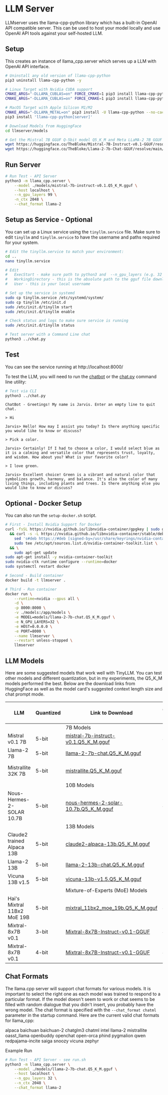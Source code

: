 # LLM Server

LLMserver uses the llama-cpp-python library which has a built-in OpenAI API compatible server. This can be used to host your model locally and use OpenAI API tools against your self-hosted LLM.

## Setup

This creates an instance of llama_cpp.server which serves up a LLM with OpenAI API interface.

```bash
# Uninstall any old version of llama-cpp-python
pip3 uninstall llama-cpp-python -y

# Linux Target with Nvidia CUDA support
CMAKE_ARGS="-DLLAMA_CUBLAS=on" FORCE_CMAKE=1 pip3 install llama-cpp-python==0.2.27 --no-cache-dir
CMAKE_ARGS="-DLLAMA_CUBLAS=on" FORCE_CMAKE=1 pip3 install llama-cpp-python[server]==0.2.27 --no-cache-dir

# MacOS Target with Apple Silicon M1/M2
CMAKE_ARGS="-DLLAMA_METAL=on" pip3 install -U llama-cpp-python --no-cache-dir
pip3 install 'llama-cpp-python[server]'

# Download Models from HuggingFace
cd llmserver/models

# Get the Mistral 7B GGUF Q-5bit model Q5_K_M and Meta LLaMA-2 7B GGUF Q-5bit model Q5_K_M
wget https://huggingface.co/TheBloke/Mistral-7B-Instruct-v0.1-GGUF/resolve/main/mistral-7b-instruct-v0.1.Q5_K_M.gguf
wget https://huggingface.co/TheBloke/Llama-2-7b-Chat-GGUF/resolve/main/llama-2-7b-chat.Q5_K_M.gguf

```

## Run Server

```bash
# Run Test - API Server
python3 -m llama_cpp.server \
    --model ./models/mistral-7b-instruct-v0.1.Q5_K_M.gguf \
    --host localhost \
    --n_gpu_layers 99 \
    -n_ctx 2048 \
    --chat_format llama-2

```

## Setup as Service - Optional

You can set up a Linux service using the `tinyllm.service` file.  Make sure to edit `tinyllm` and `tinyllm.service` 
to have the username and paths required for your system.

```bash
# Edit the tinyllm.service to match your environment:
cd ..
nano tinyllm.service

# Edit
#   ExecStart - make sure path to python3 and  --n_gpu_layers (e.g. 32 if GPU VRAM is 6GB)
#   WorkingDirectory - this is the absolute path to the gguf file downloaded above
#   User - this is your local username

# Set up the service in systemd
sudo cp tinyllm.service /etc/systemd/system/
sudo cp tinyllm /etc/init.d
sudo /etc/init.d/tinyllm start
sudo /etc/init.d/tinyllm enable

# Check status and logs to make sure service is running
sudo /etc/init.d/tinyllm status

# Test server with a Command Line chat
python3 ../chat.py
```

## Test

You can see the service running at http://localhost:8000/

To test the LLM, you will need to run the [chatbot](https://github.com/jasonacox/TinyLLM/tree/main/chatbot#web-based-chatbot) or the [chat.py](https://github.com/jasonacox/TinyLLM/blob/main/chat.py) command line utility:

```bash
# Test via CLI
python3 ../chat.py
```

```
ChatBot - Greetings! My name is Jarvis. Enter an empty line to quit chat.

> Hi 

Jarvis> Hello! How may I assist you today? Is there anything specific you would like to know or discuss?

> Pick a color.

Jarvis> Certainly! If I had to choose a color, I would select blue as it is a calming and versatile color that represents trust, loyalty, and wisdom. How about you? What is your favorite color?

> I love green.

Jarvis> Excellent choice! Green is a vibrant and natural color that symbolizes growth, harmony, and balance. It's also the color of many living things, including plants and trees. Is there anything else you would like to know or discuss?
```

## Optional - Docker Setup

You can also run the `setup-docker.sh` script.

```bash
# First - Install Nvidia Support for Docker
curl -fsSL https://nvidia.github.io/libnvidia-container/gpgkey | sudo gpg --dearmor -o /usr/share/keyrings/nvidia-container-toolkit-keyring.gpg \
  && curl -s -L https://nvidia.github.io/libnvidia-container/stable/deb/nvidia-container-toolkit.list | \
    sed 's#deb https://#deb [signed-by=/usr/share/keyrings/nvidia-container-toolkit-keyring.gpg] https://#g' | \
    sudo tee /etc/apt/sources.list.d/nvidia-container-toolkit.list \
  && \
    sudo apt-get update
sudo apt-get install -y nvidia-container-toolkit
sudo nvidia-ctk runtime configure --runtime=docker
sudo systemctl restart docker

# Second - Build container
docker build -t llmserver .

# Third - Run container
docker run \
    --runtime=nvidia --gpus all \
    -d \
    -p 8000:8000 \
    -v ./models:/app/models \
    -e MODEL=models/llama-2-7b-chat.Q5_K_M.gguf \
    -e N_GPU_LAYERS=32 \
    -e HOST=0.0.0.0 \
    -e PORT=8000 \
    --name llmserver \
    --restart unless-stopped \
    llmserver
```

## LLM Models

Here are some suggested models that work well with TinyLLM. You can test other models and different quantization, but in my experiments, the Q5_K_M models performed the best. Below are the download links from HuggingFace as well as the model card's suggested context length size and chat prompt mode.

| LLM | Quantized | Link to Download | Context Length | Chat Prompt Mode |
| --- | --- | --- | --- | --- |
|  |  | 7B Models |  |  |
| Mistral v0.1 7B | 5-bit | [mistral-7b-instruct-v0.1.Q5_K_M.gguf](https://huggingface.co/TheBloke/Mistral-7B-Instruct-v0.1-GGUF/resolve/main/mistral-7b-instruct-v0.1.Q5_K_M.gguf) | 4096 | llama-2 |
| Llama-2 7B | 5-bit | [llama-2-7b-chat.Q5_K_M.gguf](https://huggingface.co/TheBloke/Llama-2-7b-Chat-GGUF/resolve/main/llama-2-7b-chat.Q5_K_M.gguf) | 2048 | llama-2 |
| Mistrallite 32K 7B | 5-bit | [mistrallite.Q5_K_M.gguf](https://huggingface.co/TheBloke/MistralLite-7B-GGUF/resolve/main/mistrallite.Q5_K_M.gguf) | 16384 | mistrallite (can be glitchy) |
|  |  | 10B Models |  |  |
| Nous-Hermes-2-SOLAR 10.7B | 5-bit | [nous-hermes-2-solar-10.7b.Q5_K_M.gguf](https://huggingface.co/TheBloke/Nous-Hermes-2-SOLAR-10.7B-GGUF/resolve/main/nous-hermes-2-solar-10.7b.Q5_K_M.gguf) | 4096 | chatml |
|  |  | 13B Models |  |  |
| Claude2 trained Alpaca 13B | 5-bit | [claude2-alpaca-13b.Q5_K_M.gguf](https://huggingface.co/TheBloke/claude2-alpaca-13B-GGUF/resolve/main/claude2-alpaca-13b.Q5_K_M.gguf) | 2048 | chatml |
| Llama-2 13B | 5-bit | [llama-2-13b-chat.Q5_K_M.gguf](https://huggingface.co/TheBloke/Llama-2-13B-chat-GGUF/resolve/main/llama-2-13b-chat.Q5_K_M.gguf) | 2048 | llama-2 |
| Vicuna 13B v1.5| 5-bit | [vicuna-13b-v1.5.Q5_K_M.gguf](https://huggingface.co/TheBloke/vicuna-13B-v1.5-GGUF/resolve/main/vicuna-13b-v1.5.Q5_K_M.gguf) | 2048 | vicuna |
|  |  | Mixture-of-Experts (MoE) Models |  |  |
| Hai's Mixtral 11Bx2 MoE 19B | 5-bit | [mixtral_11bx2_moe_19b.Q5_K_M.gguf](https://huggingface.co/TheBloke/Mixtral_11Bx2_MoE_19B-GGUF/resolve/main/mixtral_11bx2_moe_19b.Q5_K_M.gguf) | 4096 | chatml |
| Mixtral-8x7B v0.1 | 3-bit | [Mixtral-8x7B-Instruct-v0.1-GGUF](https://huggingface.co/TheBloke/Mixtral-8x7B-Instruct-v0.1-GGUF/resolve/main/mixtral-8x7b-instruct-v0.1.Q3_K_M.gguf) | 4096 | llama-2 |
| Mixtral-8x7B v0.1 | 4-bit | [Mixtral-8x7B-Instruct-v0.1-GGUF](https://huggingface.co/TheBloke/Mixtral-8x7B-Instruct-v0.1-GGUF/resolve/main/mixtral-8x7b-instruct-v0.1.Q4_K_M.gguf) | 4096 | llama-2 |

## Chat Formats

The llama.cpp server will support chat formats for various models. It is important to select the right one as each model was trained to respond to a particular format. If the model doesn't seem to work or chat seems to be filled with random dialogue that you didn't insert, you probably have the wrong model. The chat format is specified with the `--chat_format chatml` parameter in the startup command. Here are the current valid chat formats for llama_cpp:

alpaca
baichuan
baichuan-2
chatglm3
chatml
intel
llama-2
mistrallite
oasst_llama
openbuddy
openchat
open-orca
phind
pygmalion
qwen
redpajama-incite
saiga
snoozy
vicuna
zephyr

Example Run

```bash
# Run Test - API Server - see run.sh
python3 -m llama_cpp.server \
    --model ./models/llama-2-7b-chat.Q5_K_M.gguf \
    --host localhost \
    --n_gpu_layers 32 \
    --n_ctx 2048 \
    --chat_format llama-2
```